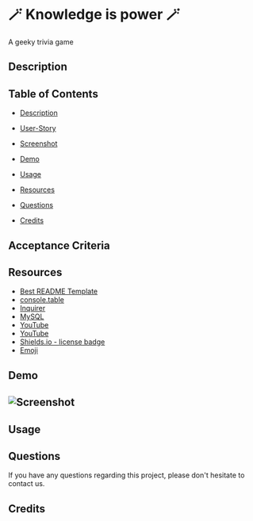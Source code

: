 # 🪄 Knowledge is power 🪄
A geeky trivia game

## Description
## Table of Contents 

* [Description](#Description)

* [User-Story](#User-Story)

* [Screenshot](#Screenshot)

* [Demo](#Demo)
    
* [Usage](#Usage)
    
* [Resources](#Resources)
    
* [Questions](#Questions)

* [Credits](#Questions)



## Acceptance Criteria




## Resources
- [Best README Template](https://github.com/othneildrew/Best-README-Template/blob/master/README.md)
- [console.table](https://www.npmjs.com/package/console.table)
- [Inquirer](https://www.npmjs.com/package/inquirer)
- [MySQL](https://www.mysql.com/)
- [YouTube]()
- [YouTube]()
- [Shields.io - license badge](https://shields.io/)
- [Emoji](https://emojipedia.org/)

## Demo
## ![Screenshot](./)

## Usage
## Questions
If you have any questions regarding this project, please don't hesitate to contact us.
##  Credits 
